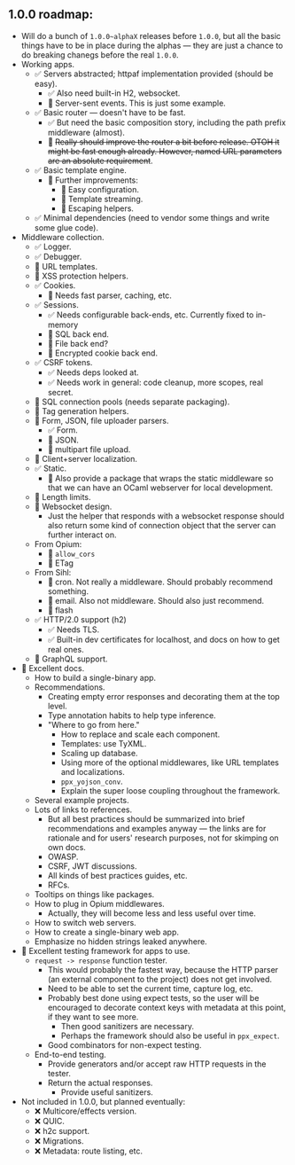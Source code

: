 ## 1.0.0 roadmap:

- Will do a bunch of `1.0.0~alphaX` releases before `1.0.0`, but all the basic things have to be in place during the alphas &mdash; they are just a chance to do breaking chanegs before the real `1.0.0`.
- Working apps.
  - ✅ Servers abstracted; httpaf implementation provided (should be easy).
    - ✅ Also need built-in H2, websocket.
    - 🔲 Server-sent events. This is just some example.
  - ✅ Basic router &mdash; doesn't have to be fast.
    - ✅ But need the basic composition story, including the path prefix middleware (almost).
    - 🔲 ~~Really should improve the router a bit before release. OTOH it might be fast enough already. However, named URL parameters are an absolute requirement~~.
  - ✅ Basic template engine.
    - 🔲 Further improvements:
      - 🔲 Easy configuration.
      - 🔲 Template streaming.
      - 🔲 Escaping helpers.
  - ✅ Minimal dependencies (need to vendor some things and write some glue code).
- Middleware collection.
  - ✅ Logger.
  - ✅ Debugger.
  - 🔲 URL templates.
  - 🔲 XSS protection helpers.
  - ✅ Cookies.
    - 🔲 Needs fast parser, caching, etc.
  - ✅ Sessions.
    - ✅ Needs configurable back-ends, etc. Currently fixed to in-memory
    - 🔲 SQL back end.
    - 🔲 File back end?
    - 🔲 Encrypted cookie back end.
  - ✅ CSRF tokens.
    - ✅ Needs deps looked at.
    - ✅ Needs work in general: code cleanup, more scopes, real secret.
  - 🔲 SQL connection pools (needs separate packaging).
  - 🔲 Tag generation helpers.
  - 🔲 Form, JSON, file uploader parsers.
    - ✅ Form.
    - 🔲 JSON.
    - 🔲 multipart file upload.
  - 🔲 Client+server localization.
  - ✅ Static.
    - 🔲 Also provide a package that wraps the static middleware so that we can have an OCaml webserver for local development.
  - 🔲 Length limits.
  - 🔲 Websocket design.
    - Just the helper that responds with a websocket response should also return some kind of connection object that the server can further interact on.
  - From Opium:
    - 🔲 `allow_cors`
    - 🔲 ETag
  - From Sihl:
    - 🔲 cron. Not really a middleware. Should probably recommend something.
    - 🔲 email. Also not middleware. Should also just recommend.
    - 🔲 flash
  - ✅ HTTP/2.0 support (h2)
    - ✅ Needs TLS.
    - ✅ Built-in dev certificates for localhost, and docs on how to get real ones.
  - 🛑 GraphQL support.
- 🔲 Excellent docs.
  - How to build a single-binary app.
  - Recommendations.
    - Creating empty error responses and decorating them at the top level.
    - Type annotation habits to help type inference.
    - "Where to go from here."
      - How to replace and scale each component.
      - Templates: use TyXML.
      - Scaling up database.
      - Using more of the optional middlewares, like URL templates and localizations.
      - `ppx_yojson_conv`.
      - Explain the super loose coupling throughout the framework.
  - Several example projects.
  - Lots of links to references.
    - But all best practices should be summarized into brief recommendations and examples anyway &mdash; the links are for rationale and for users' research purposes, not for skimping on own docs.
    - OWASP.
    - CSRF, JWT discussions.
    - All kinds of best practices guides, etc.
    - RFCs.
  - Tooltips on things like packages.
  - How to plug in Opium middlewares.
    - Actually, they will become less and less useful over time.
  - How to switch web servers.
  - How to create a single-binary web app.
  - Emphasize no hidden strings leaked anywhere.
- 🔲 Excellent testing framework for apps to use.
  - `request -> response` function tester.
    - This would probably the fastest way, because the HTTP parser (an external component to the project) does not get involved.
    - Need to be able to set the current time, capture log, etc.
    - Probably best done using expect tests, so the user will be encouraged to decorate context keys with metadata at this point, if they want to see more.
      - Then good sanitizers are necessary.
      - Perhaps the framework should also be useful in `ppx_expect`.
    - Good combinators for non-expect testing.
  - End-to-end testing.
    - Provide generators and/or accept raw HTTP requests in the tester.
    - Return the actual responses.
      - Provide useful sanitizers.
- Not included in 1.0.0, but planned eventually:
  - ❌ Multicore/effects version.
  - ❌ QUIC.
  - ❌ h2c support.
  - ❌ Migrations.
  - ❌ Metadata: route listing, etc.

<!-- doc probably has to become docs for GitHub. -->
